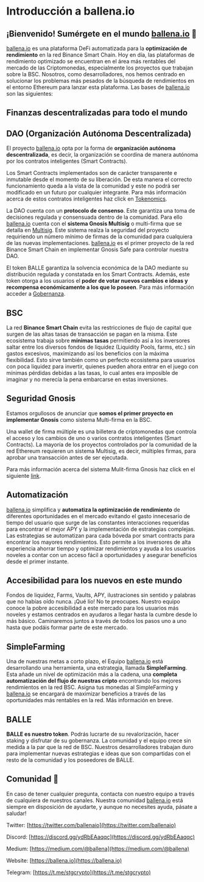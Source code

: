 # Introducción a ballena.io

## ¡Bienvenido! Sumérgete en el mundo [ballena.io](https://ballena.io/) 🐋

[ballena.io](https://ballena.io/) es una plataforma DeFi automatizada para la **optimización de rendimiento** en la red Binance Smart Chain. Hoy en día, las plataformas de rendimiento optimizado se encuentran en el área más rentables del mercado de las Criptomonedas, especialmente los proyectos que trabajan sobre la BSC. Nosotros, como desarrolladores, nos hemos centrado en solucionar los problemas más pesados de la búsqueda de rendimientos en el entorno Ethereum para lanzar esta plataforma. Las bases de [ballena.io](https://ballena.io/) son las siguientes:

## Finanzas descentralizadas para todo el mundo

## DAO \(Organización Autónoma Descentralizada\)

El proyecto [ballena.io](https://ballena.io/) opta por la forma de **organización autónoma descentralizada**, es decir, la organización se coordina de manera autónoma por los contratos inteligentes \(Smart Contracts\).

Los Smart Contracts implementados son de carácter transparente e inmutable desde el momento de su liberación. De esta manera el correcto funcionamiento queda a la vista de la comunidad y este no podrá ser modificado en un futuro por cualquier integrante. Para más información acerca de estos contratos inteligentes haz click en [Tokenomics](tokenomics.md).

La DAO cuenta con un **protocolo de consenso**. Este garantiza una toma de decisiones regulada y consensuada dentro de la comunidad. Para ello [ballena.io](https://ballena.io/) cuenta con el **sistema Gnosis Multisig** o multi-firma que se detalla en [Multisig](gobernanza.md#seguridad-de-la-wallet). Este sistema realza la seguridad del proyecto requiriendo un número mínimo de firmas de la comunidad para cualquiera de las nuevas implementaciones. [ballena.io](https://ballena.io/) es el primer proyecto de la red Binance Smart Chain en implementar Gnosis Safe para controlar nuestra DAO.

El token BALLE garantiza la solvencia económica de la DAO mediante su distribución regulada y constatada en los Smart Contracts. Además, este token otorga a los usuarios el **poder de votar nuevos cambios e ideas y recompensa económicamente a los que lo poseen**. Para más información acceder a [Gobernanza](gobernanza.md).

## BSC

La red **Binance Smart Chain** evita las restricciones de flujo de capital que surgen de las altas tasas de transacción se pagan en la misma. Este ecosistema trabaja sobre **mínimas tasas** permitiendo así a los inversores saltar entre los diversos fondos de liquidez \(Liquidity Pools, farms, etc.\) sin gastos excesivos, maximizando así los beneficios con la máxima flexibilidad. Esto sirve también como un perfecto ecosistema para usuarios con poca liquidez para invertir, quienes pueden ahora entrar en el juego con mínimas pérdidas debidas a las tasas, lo cual antes era imposible de imaginar y no merecía la pena embarcarse en estas inversiones.

## Seguridad Gnosis

Estamos orgullosos de anunciar que **somos el primer proyecto en implementar Gnosis** como sistema Multi-firma en la BSC.

Una wallet de firma múltiple es una billetera de criptomonedas que controla el acceso y los cambios de uno o varios contratos inteligentes \(Smart Contracts\). La mayoría de los proyectos controlados por la comunidad de la red Ethereum requieren un sistema Multisig, es decir, múltiples firmas, para aprobar una transacción antes de ser ejecutada.

Para más información acerca del sistema Mulit-firma Gnosis haz click en el siguiente [link](gobernanza.md#seguridad-de-la-wallet).

## Automatización

[ballena.io](https://ballena.io/) simplifica y **automatiza la optimización de rendimiento** de diferentes oportunidades en el mercado evitando el gasto innecesario de tiempo del usuario que surge de las constantes interacciones requeridas para encontrar el mejor APY y la implementación de estrategias complejas. Las estrategias se automatizan para cada bóveda por smart contracts para encontrar los mayores rendimientos. Esto permite a los inversores de alta experiencia ahorrar tiempo y optimizar rendimientos y ayuda a los usuarios noveles a contar con un acceso fácil a oportunidades y asegurar beneficios desde el primer instante.

## Accesibilidad para los nuevos en este mundo

Fondos de liquidez, Farms, Vaults, APY, ilustraciones sin sentido y palabras que no habías oído nunca. ¡Qué lío! No te preocupes. Nuestro equipo conoce la pobre accesibilidad a este mercado para los usuarios más noveles y estamos centrados en ayudaros a llegar hasta la cumbre desde lo más básico. Caminaremos juntos a través de todos los pasos uno a uno hasta que podáis formar parte de este mercado.

## SimpleFarming

Una de nuestras metas a corto plazo, el Equipo [ballena.io](https://ballena.io/) está desarrollando una herramienta, una estrategia, llamada **SimpleFarming**. Esta añade un nivel de optimización más a la cadena, una **completa automatización del flujo de nuestras cripto** encontrando los mejores rendimientos en la red BSC. Asigna tus monedas al SimpleFarming y [ballena.io](https://ballena.io/) se encargará de maximizar beneficios a través de las oportunidades más rentables en la red. Más información en breve.

## BALLE

**BALLE es nuestro token**. Podrás lucrarte de su revalorización, hacer staking y disfrutar de su gobernanza. La comunidad y el equipo crece sin medida a la par que la red de BSC. Nuestros desarrolladores trabajan duro para implementar nuevas estrategias e ideas que son compartidas con el resto de la comunidad y los poseedores de BALLE.

## Comunidad 🐋

En caso de tener cualquier pregunta, contacta con nuestro equipo a través de cualquiera de nuestros canales. Nuestra comunidad [ballena.io](https://ballena.io/) está siempre en disposición de ayudarte, y aunque no necesites ayuda, pásate a saludar!

Twitter: [https://twitter.com/ballenaio](https://twitter.com/ballenaio)

Discord: [https://discord.gg/ydRbEAaqqc](https://discord.gg/ydRbEAaqqc)

Medium: [https://medium.com/@ballena](https://medium.com/@ballena)

Website: [https://ballena.io](https://ballena.io)

Telegram: [https://t.me/stgcrypto](https://t.me/stgcrypto)





